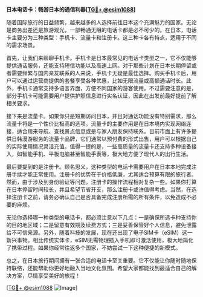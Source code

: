 **日本电话卡：畅游日本的通信利器[[TG💪+ @esim1088](https://t.me/s/esim1088)]**

随着国际旅行的日益频繁，越来越多的人选择前往日本这个充满魅力的国家。无论是商务出差还是旅游观光，一部畅通无阻的电话卡都是必不可少的。在日本，电话卡主要分为三种类型：手机卡、流量卡和注册卡。这三种卡各有特点，适用于不同的需求场景。

首先，让我们来聊聊手机卡。手机卡是日本最常见的电话卡类型之一，它不仅能够提供通话服务，还能支持短信功能以及高速上网。对于那些计划在日本长期停留或者需要频繁与国内亲友联系的人来说，手机卡无疑是最佳选择。购买手机卡后，用户可以通过运营商提供的套餐享受各种优惠，比如无限流量或高额通话时长。此外，手机卡通常支持多语言界面，方便不同国家的游客使用。不过需要注意的是，部分手机卡可能需要用户提供护照信息进行实名认证，因此在出发前最好提前了解相关要求。

接下来是流量卡。如果你只是短期访问日本，并且对通话功能没有特别需求，那么流量卡将是一个性价比极高的选项。流量卡的主要作用是在日本境内实现网络连接，适合用来导航、查找景点信息或是与家人朋友保持联系。目前市面上有许多提供日韩漫游服务的流量卡品牌，它们通常以预付费的形式出售，用户可以根据自己的实际使用情况灵活充值。值得一提的是，一些高质量的流量卡还支持多种设备接入，如智能手机、平板电脑甚至智能手表等，极大地方便了现代人的出行生活。

最后要提到的是注册卡。顾名思义，这种类型的电话卡需要用户在日本本地完成注册手续才能正常使用。注册卡的优势在于价格低廉，尤其适合预算有限的旅行者。然而，由于涉及到身份验证等问题，注册卡的操作流程相对复杂一些。如果你打算在日本停留时间较长，并且希望节省开支，那么注册卡或许值得考虑。当然，在选择注册卡之前，请务必确认自己是否具备完成注册所需的所有条件，以免造成不必要的麻烦。

无论你选择哪一种类型的电话卡，都必须注意以下几点：一是确保所选卡种支持你的目的地区域；二是留意有效期及续费方式；三是妥善保管好个人信息，避免泄露给不可信来源。另外，随着科技的发展，现在还出现了电子SIM卡（eSIM）这一新兴事物。相比传统实体卡，eSIM无需物理插入手机即可激活使用，极大地简化了携带过程。如果你经常往返多个国家，不妨尝试一下这种便捷的新模式。

总之，在日本旅行期间拥有一张合适的电话卡至关重要。它不仅能让你随时随地保持联络，还能帮助你更好地融入当地文化氛围。希望大家都能找到最适合自己的解决方案，尽情享受美好的旅程！

[[TG💪+ @esim1088](https://t.me/s/esim1088) ![Image](https://i.postimg.cc/4NQfJmqS/Snipaste-2025-05-13-00-14-12.png)]